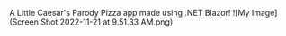A Little Caesar's Parody Pizza app made using .NET Blazor!
![My Image](Screen Shot 2022-11-21 at 9.51.33 AM.png)
